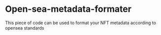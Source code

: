 # Open-sea-metadata-formater
This piece of code can be used to format your NFT metadata according to opensea standards
